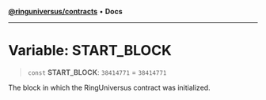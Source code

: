 [**@ringuniversus/contracts**](../../../README.md) • **Docs**

---

# Variable: START_BLOCK

> `const` **START_BLOCK**: `38414771` = `38414771`

The block in which the RingUniversus contract was initialized.
